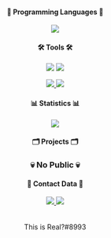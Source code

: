 <h4 align="center">📕 Programming Languages 📕</h4>
<p align="center">
<img src="https://img.shields.io/static/v1?style=for-the-badge&message=C%23&color=621fe5&logo=CSHARP&logoColor=FFFFFF">
</p>
<h4 align="center">🛠 Tools 🛠</h4>
<p align="center">
<img src="https://img.shields.io/badge/-Visual%20Studio-5C2D91?style=for-the-badge&logo=visual+studio&logoColor=ffffff">
<img src="https://img.shields.io/badge/-ReSharper-cb8e17?style=for-the-badge&logo=resharper&logoColor=404040">
</p>
<p align="center">
<a href="https://github.com/Exiled-Team/Exiled">
<img src="https://img.shields.io/badge/-Exiled-e13d34?style=for-the-badge&logoColor=ffffff">
</a>
<a href="https://unity.com/">
<img src="https://img.shields.io/badge/-Unity-222222?style=for-the-badge&logo=unity&logoColor=ffffff">
</a>
</p>
<h4 align="center">📊 Statistics 📊</h4>
<p align="center">
<a href="https://github.com/rd-This-Is-Real?tab=repositories">
<img src="https://github-readme-stats.vercel.app/api?username=rd-This-Is-Real&count_private=true&theme=slateorange&show_icons=true">
</a>
</p>
<h4 align="center">🗂 Projects 🗂</h4>
<h3 align="center">💀 No Public 💀</h3>
<h4 align="center">📱 Contact Data 📱</h4>
<p align="center">
<a href="https://www.youtube.com/channel/UCTo0nfHMd9vO9gpsCUZlxRQ">
<img src="https://img.shields.io/badge/-YouTube-090909?style=for-the-badge&logo=youtube&logoColor=FF0000">
</a>
<a href="https://steamcommunity.com/id/when_real/">
<img src="https://img.shields.io/badge/-Steam-090909?style=for-the-badge&logo=steam&logoColor=192939">
</a><br><br><br>
This is Real?#8993
</p>

